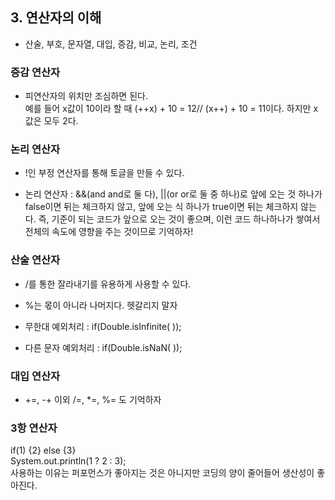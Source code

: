 ## 3. 연산자의 이해

- 산술, 부호, 문자열, 대입, 증감, 비교, 논리, 조건

### 증감 연산자

- 피연산자의 위치만 조심하면 된다. <br/>
  예를 들어 x값이 10이라 할 때 (++x) + 10 = 12// (x++) + 10 = 11이다. 하지만 x값은 모두 2다.

### 논리 연산자

- !인 부정 연산자를 통해 토글을 만들 수 있다.

- 논리 연산자 : &&(and and로 둘 다), ||(or or로 둘 중 하나)로 앞에 오는 것 하나가 false이면 뒤는 체크하지 않고, 앞에 오는 식 하나가 true이면 뒤는 체크하지 않는다. 즉, 기준이 되는 코드가 앞으로 오는 것이 좋으며, 이런 코드 하나하나가 쌓여서 전체의 속도에 영향을 주는 것이므로 기억하자!


### 산술 연산자

- /를 통한 잘라내기를 유용하게 사용할 수 있다.

- %는 몫이 아니라 나머지다. 헷갈리지 말자

- 무한대 예외처리 : if(Double.isInfinite(  ));

- 다른 문자 예외처리 : if(Double.isNaN(   ));

### 대입 연산자

- +=, -+ 이외 /=, *=, %= 도 기억하자

### 3항 연산자
if(1) {2} else {3} <br/>
System.out.println(1 ? 2 : 3); <br/>
사용하는 이유는 퍼포먼스가 좋아지는 것은 아니지만 코딩의 양이 줄어들어 생산성이 좋아진다.
